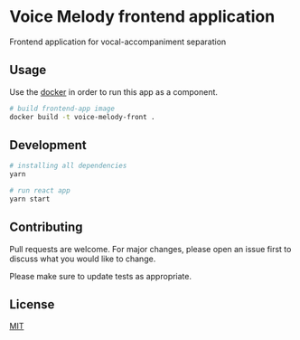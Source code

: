 # Voice Melody frontend application

Frontend application for vocal-accompaniment separation

## Usage 

Use the [docker](https://www.docker.com) in order to run this app as a component.

```bash
# build frontend-app image
docker build -t voice-melody-front .
```

## Development

```bash
# installing all dependencies
yarn

# run react app
yarn start
```

## Contributing
Pull requests are welcome. For major changes, please open an issue first to discuss what you would like to change.

Please make sure to update tests as appropriate.

## License
[MIT](https://choosealicense.com/licenses/mit/)
